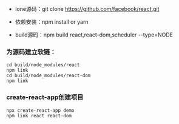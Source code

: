 * lone源码：git clone https://github.com/facebook/react.git

* 依赖安装：npm install or yarn

* build源码：npm build react,react-dom,scheduler --type=NODE

### 为源码建立软链：

```
cd build/node_modules/react
npm link
cd build/node_modules/react-dom
npm link
```

### create-react-app创建项目

```
npx create-react-app demo
npm link react react-dom
```
